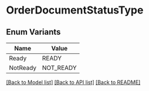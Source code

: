 # OrderDocumentStatusType

## Enum Variants

| Name | Value |
|---- | -----|
| Ready | READY |
| NotReady | NOT_READY |


[[Back to Model list]](../README.md#documentation-for-models) [[Back to API list]](../README.md#documentation-for-api-endpoints) [[Back to README]](../README.md)


